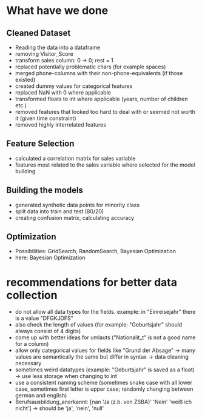 # What have we done
## Cleaned Dataset
- Reading the data into a dataframe
- removing Visitor_Score
- transform sales column: 0 -> 0; rest = 1
- replaced potentially problematic chars (for example spaces)
- merged phone-columns with their non-phone-equivalents (if those existed)
- created dummy values for categorical features
- replaced NaN with 0 where applicable
- transformed floats to int where applicable (years, number of children etc.)
- removed features that looked too hard to deal with or seemed not worth it (given time constraint)
- removed highly interrelated features

## Feature Selection
- calculated a correlation matrix for sales variable
- features most related to the sales variable where selected for the model building

## Building the models
- generated synthetic data points for minority class 
- split data into train and test (80/20)
- creating confusion matrix, calculating accuracy

## Optimization
- Possibilities: GridSearch, RandomSearch, Bayesian Optimization
- here: Bayesian Optimization


# recommendations for better data collection
- do not allow all data types for the fields. example: in "Einreisejahr" there is a value "DFGKJDFS"
- also check the length of values (for example: "Geburtsjahr" should always consist of 4 digits)
- come up with better ideas for umlauts ("Nationalit_t" is not a good name for a column)
- allow only categorical values for fields like "Grund der Absage" -> many values are semantically the same but differ in syntax -> data cleaning necessary
- sometimes weird datatypes (example: "Geburtsjahr" is saved as a float) -> use less storage when changing to int
- use a consistent naming scheme (sometimes snake case with all lower case, sometimes first letter is upper case; randomly changing between german and english)
- Berufsausbildung_anerkannt: [nan 'Ja (z.b. von ZSBA)' 'Nein' 'weiß ich nicht'] -> should be 'ja', 'nein', 'null'